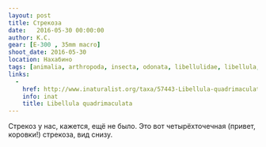 ```yaml
---
layout: post
title: Стрекоза
date:   2016-05-30 00:00:00
author: К.С.
gear: [E-300 , 35mm macro]
shoot_date: 2016-05-30
location: Нахабино
tags: [animalia, arthropoda, insecta, odonata, libellulidae, libellula, libellula quadrimaculata]
links:
  -
    href: http://www.inaturalist.org/taxa/57443-Libellula-quadrimaculata
    info: inat
    title: Libellula quadrimaculata
---
```


Стрекоз у нас, кажется, ещё не было. Это вот четырёхточечная (привет, коровки!) стрекоза, вид снизу.
